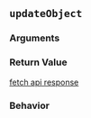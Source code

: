 ## `updateObject`

### Arguments

### Return Value
[fetch api response](https://developer.mozilla.org/en-US/docs/Web/API/Response)

### Behavior